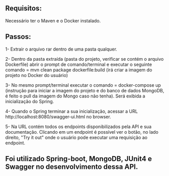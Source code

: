 <h2>Requisitos:</h2>
Necessário ter o Maven e o Docker instalado.

<h2>Passos:</h2>
<p>1- Extrair o arquivo rar dentro de uma pasta qualquer.
<p>2- Dentro da pasta extraída (pasta do projeto, verificar se contém o arquivo Dockerfile) abrir o prompt de comando/terminal e executar o seguinte comando = mvn clean package dockerfile:build  (irá criar a imagem do projeto no Docker do usuário)
<p>3- No mesmo prompt/terminal executar o comando = docker-compose up  (instrução para iniciar a imagem do projeto e do banco de dados MongoDB, é feito o pull da imagem do Mongo caso não tenha). Será exibida a inicialização do Spring.
<p>4- Quando o Spring terminar a sua inicialização, acessar a URL http://localhost:8080/swagger-ui.html no browser.
<p>5- Na URL contém todos os endpoints disponibilizados pela API e sua documentação. Clicando em um endpoint é possível ver o botão, no lado direito, "Try it out" onde o usuário pode executar uma requisição ao endpoint.

<h2>Foi utilizado Spring-boot, MongoDB, JUnit4 e Swagger no desenvolvimento dessa API.</h2>
